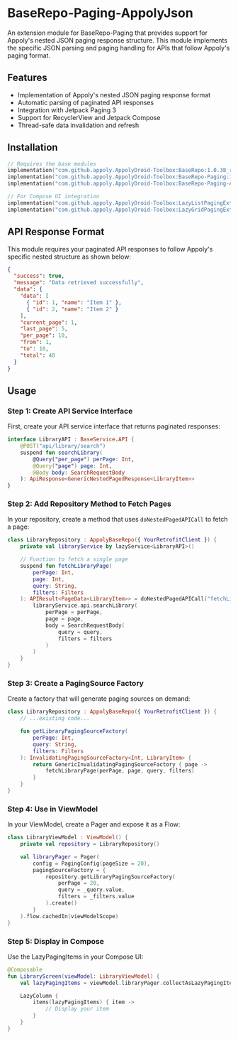 # BaseRepo-Paging-AppolyJson

An extension module for BaseRepo-Paging that provides support for Appoly's nested JSON paging response structure. This module implements the specific JSON parsing and paging handling for APIs that
follow Appoly's paging format.

## Features

- Implementation of Appoly's nested JSON paging response format
- Automatic parsing of paginated API responses
- Integration with Jetpack Paging 3
- Support for RecyclerView and Jetpack Compose
- Thread-safe data invalidation and refresh

## Installation

```gradle.kts
// Requires the base modules
implementation("com.github.appoly.AppolyDroid-Toolbox:BaseRepo:1.0.38_rc03")
implementation("com.github.appoly.AppolyDroid-Toolbox:BaseRepo-Paging:1.0.38_rc03")
implementation("com.github.appoly.AppolyDroid-Toolbox:BaseRepo-Paging-AppolyJson:1.0.38_rc03")

// For Compose UI integration
implementation("com.github.appoly.AppolyDroid-Toolbox:LazyListPagingExtensions:1.0.38_rc03") // For LazyColumn
implementation("com.github.appoly.AppolyDroid-Toolbox:LazyGridPagingExtensions:1.0.38_rc03") // For LazyGrid
```

## API Response Format

This module requires your paginated API responses to follow Appoly's specific nested structure as shown below:

```json
{
  "success": true,
  "message": "Data retrieved successfully",
  "data": {
    "data": [
      { "id": 1, "name": "Item 1" },
      { "id": 2, "name": "Item 2" }
    ],
    "current_page": 1,
    "last_page": 5,
    "per_page": 10,
    "from": 1,
    "to": 10,
    "total": 48
  }
}
```

## Usage

### Step 1: Create API Service Interface

First, create your API service interface that returns paginated responses:

```kotlin
interface LibraryAPI : BaseService.API {
    @POST("api/library/search")
    suspend fun searchLibrary(
        @Query("per_page") perPage: Int,
        @Query("page") page: Int,
        @Body body: SearchRequestBody
    ): ApiResponse<GenericNestedPagedResponse<LibraryItem>>
}
```

### Step 2: Add Repository Method to Fetch Pages

In your repository, create a method that uses `doNestedPagedAPICall` to fetch a page:

```kotlin
class LibraryRepository : AppolyBaseRepo({ YourRetrofitClient }) {
    private val libraryService by lazyService<LibraryAPI>()

    // Function to fetch a single page
    suspend fun fetchLibraryPage(
        perPage: Int,
        page: Int,
        query: String,
        filters: Filters
    ): APIResult<PageData<LibraryItem>> = doNestedPagedAPICall("fetchLibraryPage") {
        libraryService.api.searchLibrary(
            perPage = perPage,
            page = page,
            body = SearchRequestBody(
                query = query,
                filters = filters
            )
        )
    }
}
```

### Step 3: Create a PagingSource Factory

Create a factory that will generate paging sources on demand:

```kotlin
class LibraryRepository : AppolyBaseRepo({ YourRetrofitClient }) {
    // ...existing code...

    fun getLibraryPagingSourceFactory(
        perPage: Int,
        query: String,
        filters: Filters
    ): InvalidatingPagingSourceFactory<Int, LibraryItem> {
        return GenericInvalidatingPagingSourceFactory { page ->
            fetchLibraryPage(perPage, page, query, filters)
        }
    }
}
```

### Step 4: Use in ViewModel

In your ViewModel, create a Pager and expose it as a Flow:

```kotlin
class LibraryViewModel : ViewModel() {
    private val repository = LibraryRepository()

    val libraryPager = Pager(
        config = PagingConfig(pageSize = 20),
        pagingSourceFactory = {
            repository.getLibraryPagingSourceFactory(
                perPage = 20,
                query = _query.value,
                filters = _filters.value
            ).create()
        }
    ).flow.cachedIn(viewModelScope)
}
```

### Step 5: Display in Compose

Use the LazyPagingItems in your Compose UI:

```kotlin
@Composable
fun LibraryScreen(viewModel: LibraryViewModel) {
    val lazyPagingItems = viewModel.libraryPager.collectAsLazyPagingItems()

    LazyColumn {
        items(lazyPagingItems) { item ->
            // Display your item
        }
    }
}
```
